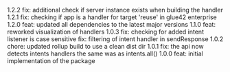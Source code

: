 1.2.2
fix: additional check if server instance exists when building the handler
1.2.1
fix: checking if app is a handler for target 'reuse' in glue42 enterprise
1.2.0
feat: updated all dependencies to the latest major versions
1.1.0
feat: reworked visualization of handlers
1.0.3
fix: checking for added intent listener is case sensitive
fix: filtering of intent handler in sendResponse
1.0.2
chore: updated rollup build to use a clean dist dir
1.0.1
fix: the api now detects intents handlers the same was as intents.all()
1.0.0
feat: initial implementation of the package